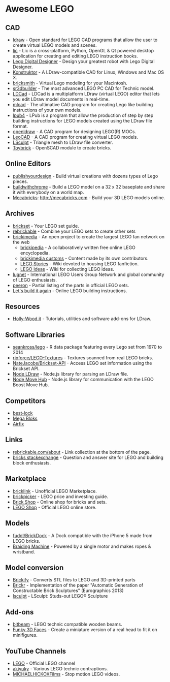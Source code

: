 # Awesome LEGO

## CAD

- [ldraw] - Open standard for LEGO CAD programs that allow the user to create virtual LEGO models and scenes.
- [lic] - Lic is a cross-platform, Python, OpenGL & Qt powered desktop application for creating and editing LEGO instruction books.
- [Lego Digital Designer] - Design your greatest robot with Lego Digital Designer.
- [Konstruktor] - A LDraw-compatible CAD for Linux, Windows and Mac OS X.
- [bricksmith] - Virtual Lego modeling for your Macintosh.
- [sr3dbuilder] - The most advanced LEGO PC CAD for Technic model.
- [LDCad] - LDCad is a multiplatform LDraw (virtual LEGO) editor that lets you edit LDraw model documents in real-time.
- [mlcad] - The ultimative CAD program for creating Lego like building instructions of your own models.
- [lpub4] - LPub is a program that allow the production of step by step building instructions for LEGO models created using the LDraw file format.
- [openldraw] - A CAD program for designing LEGO(R) MOCs.
- [LeoCAD] - A CAD program for creating virtual LEGO models.
- [LSculpt] - Triangle mesh to LDraw file converter.
- [Toybrick] - OpenSCAD module to create bricks.

[ldraw]: http://ldraw.org
[lic]: https://code.google.com/p/lic
[Lego Digital Designer]: http://ldd.lego.com/de-de
[Konstruktor]: https://github.com/segfault87/Konstruktor
[bricksmith]: http://bricksmith.sourceforge.net
[sr3dbuilder]: http://sr3dbuilder.altervista.org
[LDCad]: http://www.melkert.net/LDCad
[mlcad]: http://mlcad.lm-software.com
[lpub4]: http://lpub4.sourceforge.net
[openldraw]: https://github.com/HazenBabcock/openldraw
[LeoCAD]: http://leocad.org
[LSculpt]: https://code.google.com/p/lsculpt
[Toybrick]: https://github.com/joewalnes/toybrick


## Online Editors

- [publishyourdesign] - Build virtual creations with dozens types of Lego pieces.
- [buildwithchrome] - Build a LEGO model on a 32 x 32 baseplate and share it with everybody on a world map.
- [Mecabricks]: http://mecabricks.com - Build your 3D LEGO models online.

[publishyourdesign]: http://publishyourdesign.com/design
[buildwithchrome]: https://www.buildwithchrome.com
[Mecabricks]: http://mecabricks.com


## Archives

- [brickset] - Your LEGO set guide.
- [rebrickable] - Combine your LEGO sets to create other sets
- [brickimedia] - An open project to create the largest LEGO fan network on the web
	- [brickipedia] -  A collaboratively written free online LEGO encyclopedia.
	- [brickimedia customs] - Content made by its own contributors.
	- [LEGO Stories] - Wiki devoted to housing LEGO fanfiction.
	- [LEGO Ideas] - Wiki for collecting LEGO ideas.
- [lugnet] - International LEGO Users Group Network and global community of LEGO enthusiasts.
- [peeron] - Partial listing of the parts in official LEGO sets.
- [Let's build it again] - Online LEGO building instructions.

[brickset]: http://brickset.com
[rebrickable]: http://rebrickable.com
[brickimedia]: http://brickimedia.org
[brickipedia]: http://en.brickimedia.org
[brickimedia customs]: http://customs.brickimedia.org
[LEGO Stories]: http://stories.brickimedia.org
[LEGO Ideas]: http://ideas.brickimedia.org
[lugnet]: http://lugnet.com
[peeron]: http://peeron.com
[Let's build it again]: http://letsbuilditagain.com


## Resources

- [Holly-Wood.it] - Tutorials, utilities and software add-ons for LDraw.

[Holly-Wood.it]: http://holly-wood.it


## Software Libraries

- [seankross/lego] - R data package featuring every Lego set from 1970 to 2014
- [rioforce/LEGO-Textures] - Textures scanned from real LEGO bricks.
- [NateJacobs/Brickset-API] - Access LEGO set information using the Brickset API.
- [Node LDraw] - Node.js library for parsing an LDraw file.
- [Node Move Hub] - Node.js library for communication with the LEGO Boost Move Hub.

[seankross/lego]: https://github.com/seankross/lego
[rioforce/LEGO-Textures]: https://github.com/rioforce/LEGO-Textures
[NateJacobs/Brickset-API]: https://github.com/NateJacobs/Brickset-API
[Node LDraw]: https://github.com/jsonxr/node-ldraw
[Node Move Hub]: https://github.com/hobbyquaker/node-movehub


## Competitors

- [best-lock]
- [Mega Bloks]
- [Airfix]

[best-lock]: http://best-lock.com
[Mega Bloks]: https://megabloks.com
[Airfix]: http://airfix.com/uk-en/shop/by-brand/quick-build.html


## Links

- [rebrickable.com/about] - Link collection at the bottom of the page.
- [bricks stackexchange] - Question and answer site for LEGO and building block enthusiasts.

[rebrickable.com/about]: http://rebrickable.com/about
[bricks stackexchange]: http://bricks.stackexchange.com


## Marketplace

- [bricklink] - Unofficial LEGO Marketplace.
- [brickpicker] - LEGO price and investing guide.
- [Brick Shop] - Online shop for bricks and sets.
- [LEGO Shop] - Official LEGO online store.

[bricklink]: http://bricklink.com
[brickpicker]: http://brickpicker.com
[Brick Shop]: http://brick-shop.de
[LEGO Shop]: http://shop.lego.com


## Models

- [fuddl/BrickDock] - A Dock compatible with the iPhone 5 made from LEGO bricks.
- [Braiding Machine] - Powered by a single motor and makes ropes & wristband.

[fuddl/BrickDock]: https://github.com/fuddl/BrickDock
[Braiding Machine]: http://nico71.fr/braiding-machine-makes-wristband


## Model conversion
 - [Brickify] - Converts STL files to LEGO and 3D-printed parts
 - [Brickr] - Implementation of the paper "Automatic Generation of Constructable Brick Sculptures" (Eurographics 2013)
 - [lsculpt] - LSculpt: Studs-out LEGO® Sculpture

[Brickify]: https://brickify.it
[Brickr]: http://lgg.epfl.ch/publications/2013/lego
[lsculpt]: https://code.google.com/archive/p/lsculpt


## Add-ons

- [bitbeam] - LEGO technic compatible wooden beams.
- [Funky 3D Faces] - Create a miniature version of a real head to fit it on minifigures.

[bitbeam]: https://github.com/hugs/bitbeam
[Funky 3D Faces]: http://funky3dfaces.com


## YouTube Channels

- [LEGO] - Official LEGO channel
- [akiyuky] - Various LEGO technic contraptions.
- [MlCHAELHlCKOXFilms] - Stop motion LEGO videos.

[LEGO]: https://youtube.com/user/LEGO
[akiyuky]: https://youtube.com/user/akiyuky
[MlCHAELHlCKOXFilms]: https://youtube.com/user/MlCHAELHlCKOXFilms
